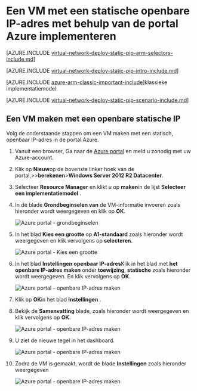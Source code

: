 <properties 
   pageTitle="Implementeren van een VM met een statische openbare IP-adres met behulp van de portal Azure in Resource Manager | Microsoft Azure"
   description="Informatie over het implementeren van VMs met een statische openbare IP-adres met behulp van de portal zure in Resource Manager"
   services="virtual-network"
   documentationCenter="na"
   authors="jimdial"
   manager="carmonm"
   editor=""
   tags="azure-resource-manager"
/>
<tags  
   ms.service="virtual-network"
   ms.devlang="na"
   ms.topic="article"
   ms.tgt_pltfrm="na"
   ms.workload="infrastructure-services"
   ms.date="02/04/2016"
   ms.author="jdial" />

# <a name="deploy-a-vm-with-a-static-public-ip-using-the-azure-portal"></a>Een VM met een statische openbare IP-adres met behulp van de portal Azure implementeren

[AZURE.INCLUDE [virtual-network-deploy-static-pip-arm-selectors-include.md](../../includes/virtual-network-deploy-static-pip-arm-selectors-include.md)]

[AZURE.INCLUDE [virtual-network-deploy-static-pip-intro-include.md](../../includes/virtual-network-deploy-static-pip-intro-include.md)]

[AZURE.INCLUDE [azure-arm-classic-important-include](../../includes/learn-about-deployment-models-rm-include.md)]klassieke implementatiemodel.

[AZURE.INCLUDE [virtual-network-deploy-static-pip-scenario-include.md](../../includes/virtual-network-deploy-static-pip-scenario-include.md)]

## <a name="create-a-vm-with-a-static-public-ip"></a>Een VM maken met een openbare statische IP 

Volg de onderstaande stappen om een VM maken met een statisch, openbaar IP-adres in de portal Azure.

1. Vanuit een browser, Ga naar de [Azure portal](https://portal.azure.com) en meld u zonodig met uw Azure-account.
2. Klik op **Nieuw**op de bovenste linker hoek van de portal,>>**berekenen**>**Windows Server 2012 R2 Datacenter**.
3. Selecteer **Resource Manager** en klikt u op **maken**in de lijst **Selecteer een implementatiemodel** .
4. In de blade **Grondbeginselen van** de VM-informatie invoeren zoals hieronder wordt weergegeven en klik op **OK**.

    ![Azure portal - grondbeginselen](./media/virtual-network-deploy-static-pip-arm-portal/figure1.png)

5. In het blad **Kies een grootte** op **A1-standaard** zoals hieronder wordt weergegeven en klik vervolgens op **selecteren**.

    ![Azure portal - Kies een grootte](./media/virtual-network-deploy-static-pip-arm-portal/figure2.png)

6. In het blad **Instellingen** **openbaar IP-adres**Klik in het blad met **het openbare IP-adres maken** onder **toewijzing**, **statische** zoals hieronder wordt weergegeven. En klik vervolgens op **OK**.

    ![Azure portal - openbare IP-adres maken](./media/virtual-network-deploy-static-pip-arm-portal/figure3.png)

7. Klik op **OK**in het blad **Instellingen** .
8. Bekijk de **Samenvatting** blade, zoals hieronder wordt weergegeven en klik vervolgens op **OK**.

    ![Azure portal - openbare IP-adres maken](./media/virtual-network-deploy-static-pip-arm-portal/figure4.png)

9. U ziet de nieuwe tegel in het dashboard.

    ![Azure portal - openbare IP-adres maken](./media/virtual-network-deploy-static-pip-arm-portal/figure5.png)

10. Zodra de VM is gemaakt, wordt de blade **Instellingen** zoals hieronder weergegeven

    ![Azure portal - openbare IP-adres maken](./media/virtual-network-deploy-static-pip-arm-portal/figure6.png)